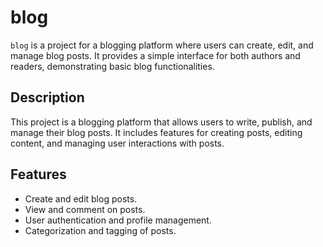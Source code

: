 # blog

`blog` is a project for a blogging platform where users can create, edit, and manage blog posts. It provides a simple interface for both authors and readers, demonstrating basic blog functionalities.

## Description

This project is a blogging platform that allows users to write, publish, and manage their blog posts. It includes features for creating posts, editing content, and managing user interactions with posts.

## Features

- Create and edit blog posts.
- View and comment on posts.
- User authentication and profile management.
- Categorization and tagging of posts.
